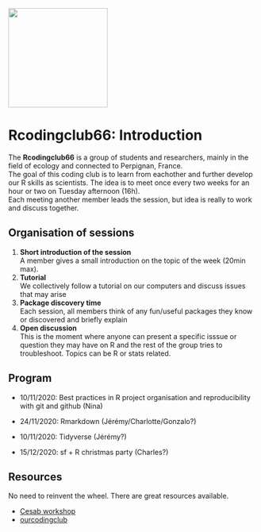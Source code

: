 <img src="https://github.com/allisonhorst/stats-illustrations/blob/master/rstats-artwork/rainbowr.gif" width="200">


# Rcodingclub66: Introduction

The **Rcodingclub66** is a group of students and researchers, mainly in the field of ecology and connected to Perpignan, France.     
The goal of this coding club is to learn from eachother and further develop our R skills as scientists.
The idea is to meet once every two weeks for an hour or two on Tuesday afternoon (16h).   
Each meeting another member leads the session, but idea is really to work and discuss together.

## Organisation of sessions

1) **Short introduction of the session**     
A member gives a small introduction on the topic of the week (20min max).    
2) **Tutorial**   
We collectively follow a tutorial on our computers and discuss issues that may arise    
3) **Package discovery time**   
Each session, all members think of any fun/useful packages they know or discovered and briefly explain
4) **Open discussion**    
This is the moment where anyone can present a specific isssue or question they may have on R and the rest of the group tries to troubleshoot. Topics can be R or stats related.     

## Program    

* 10/11/2020: Best practices in R project organisation and reproducibility with git and github (Nina)   

* 24/11/2020: Rmarkdown (Jérémy/Charlotte/Gonzalo?)

* 10/11/2020: Tidyverse (Jérémy?)         

* 15/12/2020: sf + R christmas party (Charles?)
                

## Resources    
No need to reinvent the wheel. There are great resources available.   
* [Cesab workshop](https://frbcesab.github.io/datatoolbox/index.html#1)       
* [ourcodingclub](https://ourcodingclub.github.io/)